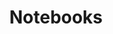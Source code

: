 ---
title: "Notebooks"
linkTitle: "Notebooks"
weight: 1
description: >
  [to-do] add front-matter to migrated markdown files
hide_feedback: true
---